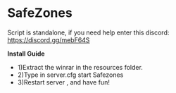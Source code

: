 # SafeZones
Script is standalone, if you need help enter this discord: https://discord.gg/mebF64S

**Install Guide**
* 1)Extract the winrar in the resources folder. 
* 2)Type in server.cfg start Safezones 
* 3)Restart server , and have fun!
